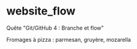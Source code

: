 # website_flow
Quête "Git/GitHub 4 : Branche et flow"

Fromages à pizza : parmesan, gruyère, mozarella
